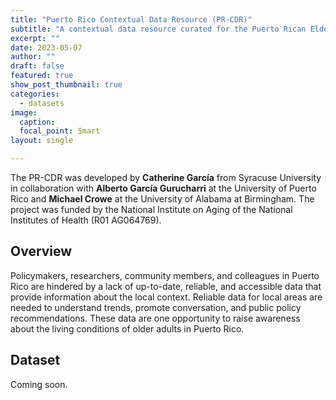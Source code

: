```yaml
---
title: "Puerto Rico Contextual Data Resource (PR-CDR)"
subtitle: "A contextual data resource curated for the Puerto Rican Elderly Health Conditions Project (PREHCO)."
excerpt: ""
date: 2023-05-07
author: ""
draft: false
featured: true
show_post_thumbnail: true
categories:
  - datasets
image:
  caption: 
  focal_point: Smart
layout: single

---
```


The PR-CDR was developed by **Catherine García** from Syracuse University in collaboration with **Alberto García Gurucharri** at the University of Puerto Rico and **Michael Crowe** at the University of Alabama at Birmingham. The project was funded by the National Institute on Aging of the National Institutes of Health (R01 AG064769).


## Overview

Policymakers, researchers, community members, and colleagues in Puerto Rico are hindered by a lack of up-to-date, reliable, and accessible data that provide information about the local context. Reliable data for local areas are needed to understand trends, promote conversation, and public policy recommendations. These data are one opportunity to raise awareness about the living conditions of older adults in Puerto Rico.

## Dataset

Coming soon.








